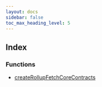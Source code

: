 ```yaml
---
layout: docs
sidebar: false
toc_max_heading_level: 5
---
```


## Index

### Functions

- [createRollupFetchCoreContracts](functions/createRollupFetchCoreContracts.md)
